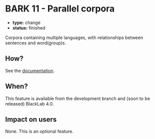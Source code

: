 # BARK 11 - Parallel corpora

- **type:** change
- **status:** finished

Corpora containing multiple languages, with relationships between sentences and word(group)s.

## How?

See the [documentation](https://blacklab.ivdnt.org/guide/corpus-query-language.html#parallel-corpus-querying).

## When?

This feature is available from the development branch and (soon to be released) BlackLab 4.0.

## Impact on users

None. This is an optional feature.
